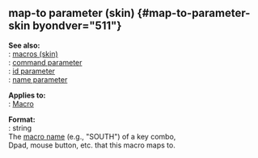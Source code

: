 ## map-to parameter (skin) {#map-to-parameter-skin byondver="511"}    
**See also:**    
:   [macros (skin)](/%7Bskin%7D/macros)    
:   [command parameter](/%7Bskin%7D/param/command)    
:   [id parameter](/%7Bskin%7D/param/id)    
:   [name parameter](/%7Bskin%7D/param/name)    
<!-- -->    
**Applies to:**    
:   [Macro](/%7Bskin%7D/control/macro)    
<!-- -->    
**Format:**    
:   string    
The [macro name](/%7Bskin%7D/macros) (e.g., \"SOUTH\") of a key combo,    
Dpad, mouse button, etc. that this macro maps to.  